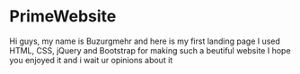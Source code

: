 # PrimeWebsite
Hi guys, my name is Buzurgmehr and here is my first landing page 
I used HTML, CSS, jQuery and Bootstrap for making such a beutiful website
I hope you enjoyed it and i wait ur opinions about it
